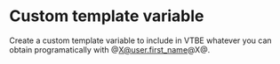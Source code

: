 Custom template variable
=================

Create a custom template variable to include in VTBE whatever you can obtain programatically with @X@user.first_name@X@.